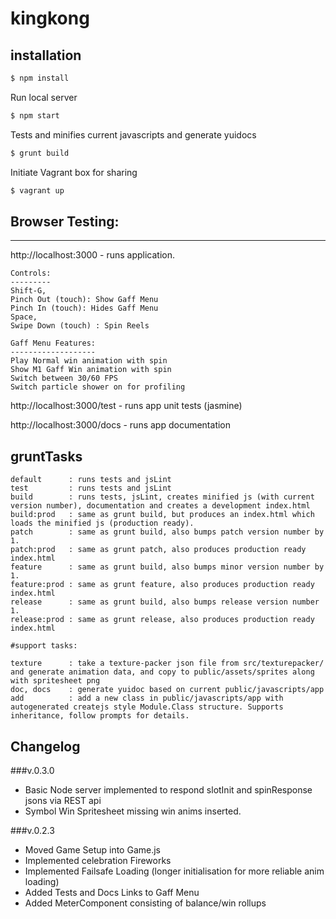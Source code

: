 # kingkong


installation
------------
```sh
$ npm install
```

Run local server
```sh
$ npm start
```

Tests and minifies current javascripts and generate yuidocs
```sh
$ grunt build
```

Initiate Vagrant box for sharing
```sh
$ vagrant up
```

## Browser Testing:
------------------
http://localhost:3000 - runs application.

    Controls:
    ---------
    Shift-G,
    Pinch Out (touch): Show Gaff Menu
    Pinch In (touch): Hides Gaff Menu
    Space,
    Swipe Down (touch) : Spin Reels

    Gaff Menu Features:
    -------------------
    Play Normal win animation with spin
    Show M1 Gaff Win animation with spin
    Switch between 30/60 FPS
    Switch particle shower on for profiling



http://localhost:3000/test - runs app unit tests (jasmine)

http://localhost:3000/docs - runs app documentation


## gruntTasks

    default      : runs tests and jsLint
    test         : runs tests and jsLint
    build        : runs tests, jsLint, creates minified js (with current version number), documentation and creates a development index.html
	build:prod   : same as grunt build, but produces an index.html which loads the minified js (production ready).
	patch        : same as grunt build, also bumps patch version number by 1.
	patch:prod   : same as grunt patch, also produces production ready index.html
	feature      : same as grunt build, also bumps minor version number by 1.
	feature:prod : same as grunt feature, also produces production ready index.html
	release      : same as grunt build, also bumps release version number 1.
	release:prod : same as grunt release, also produces production ready index.html

	#support tasks:

	texture      : take a texture-packer json file from src/texturepacker/ and generate animation data, and copy to public/assets/sprites along with spritesheet png
	doc, docs    : generate yuidoc based on current public/javascripts/app
	add          : add a new class in public/javascripts/app with autogenerated createjs style Module.Class structure. Supports inheritance, follow prompts for details.


## Changelog

###v.0.3.0
- Basic Node server implemented to respond slotInit and spinResponse jsons via REST api
- Symbol Win Spritesheet missing win anims inserted.

###v.0.2.3

- Moved Game Setup into Game.js
- Implemented celebration Fireworks
- Implemented Failsafe Loading (longer initialisation for more reliable anim loading)
- Added Tests and Docs Links to Gaff Menu
- Added MeterComponent consisting of balance/win rollups
